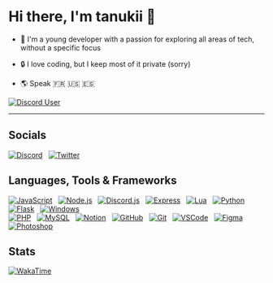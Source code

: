 # Hi there, I'm **tanukii** 👋

- 🌟 I'm a young developer with a passion for exploring all areas of tech, without a specific focus

- 🔒 I love coding, but I keep most of it private (sorry)

- 🌎 Speak 🇫🇷 🇺🇸 🇪🇸

[![Discord User](https://lanyard.cnrad.dev/api/670255715553902612?hideActivity=true&borderRadius=10px)](https://discord.com/users/670255715553902612)

---

## Socials

[![Discord](https://skillicons.dev/icons?i=discord)](https://dsc.gg/untanukii)
&nbsp;
[![Twitter](https://skillicons.dev/icons?i=twitter)](https://twitter.com/untanukii)

## Languages, Tools & Frameworks

[![JavaScript](https://skillicons.dev/icons?i=javascript)](https://javascript.com)
&nbsp;
[![Node.js](https://skillicons.dev/icons?i=nodejs)](https://nodejs.org)
&nbsp;
[![Discord.js](https://skillicons.dev/icons?i=discordjs)](https://discord.js.org/)
&nbsp;
[![Express](https://skillicons.dev/icons?i=express)](https://expressjs.com/)
&nbsp;
[![Lua](https://skillicons.dev/icons?i=lua)](https://lua.org/)
&nbsp;
[![Python](https://skillicons.dev/icons?i=python)](https://python.org/)
&nbsp;
[![Flask](https://skillicons.dev/icons?i=flask)](https://flask.palletsprojects.com/en/3.0.x/)
&nbsp;
[![Windows](https://skillicons.dev/icons?i=windows)](https://www.microsoft.com/en-US/windows)
&nbsp;
<br>
[![PHP](https://skillicons.dev/icons?i=php)](https://php.net/)
&nbsp;
[![MySQL](https://skillicons.dev/icons?i=mysql)](https://mysql.com/)
&nbsp;
[![Notion](https://skillicons.dev/icons?i=notion)](https://notion.so/)
&nbsp;
[![GitHub](https://skillicons.dev/icons?i=github)](https://github.com)
&nbsp;
[![Git](https://skillicons.dev/icons?i=git)](https://git-scm.com/)
&nbsp;
[![VSCode](https://skillicons.dev/icons?i=vscode)](https://code.visualstudio.com)
&nbsp;
[![Figma](https://skillicons.dev/icons?i=figma)](https://figma.com/)
&nbsp;
[![Photoshop](https://skillicons.dev/icons?i=photoshop)](https://adobe.com/products/photoshop.html)

## Stats

[![WakaTime](https://github-readme-stats.vercel.app/api/wakatime/?username=untanukii&theme=discord_old_blurple&layout=compact)](https://wakatime.com/@untanukii)
